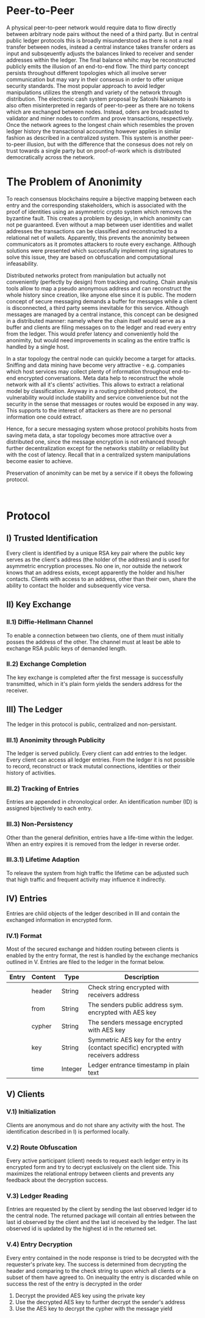 # Peer-to-Peer
A physical peer-to-peer network would require data to flow directly between arbitrary node pairs without the need of a third party. But in central public ledger protocols this is broadly misunderstood as there is not a real transfer between nodes, instead a central instance takes transfer orders as input and subsqeuently adjusts the balances linked to receiver and sender addresses within the ledger. The final balance whihc may be reconstructed publicly emits the illusion of an end-to-end flow. The third party concept persists throughout different topologies which all involve server communication but may vary in their consesus in order to offer unique security standards. The most popular approach to avoid ledger manipulations utilizes the strength and variety of the network through distribution. The electronic cash system proposal by Satoshi Nakamoto is also often misinterpreted in regards of peer-to-peer as there are no tokens which are exchanged between nodes. Instead, oders are broadcasted to validator and miner nodes to confirm and prove transactions, respectively. Once the network agrees to the longest chain which resembles the proven ledger history the transactional accounting however applies in similar fashion as described in a centralized system. This system is another peer-to-peer illusion, but with the difference that the consesus does not rely on trust towards a single party but on proof-of-work which is distributed democratically across the network. 


# The Problem of Anonimity
To reach consensus blockchains require a bijective mapping between each entry and the corresponding stakeholders, which is associated with the proof of identities using an asymmetric crypto system which removes the byzantine fault. This creates a problem by design, in which anonimity can not pe guaranteed. Even without a map between user identities and wallet addresses the transactions can be classified and reconstructed to a relational net of wallets. Apparently, this prevents the anonimity between communicators as it promotes attackers to route every exchange. Although solutions were presented which successfully implement ring signatures to solve this issue, they are based on obfuscation and computational infeasability.    


Distributed networks protect from manipulation but actually not conveniently (perfectly by design) from tracking and routing. Chain analysis tools allow to map a pseudo anonymous address and can reconstruct the whole history since creation, like anyone else since it is public. The modern concept of secure messaging demands a buffer for messages while a client is disconnected, a third party seems inevitable for this service. Although messages are managed by a central instance, this concept can be designed in a distributed manner: namely where the chain itself would serve as a buffer and clients are filing messages on to the ledger and read every entry from the ledger. This would prefer latency and conveniently hold the anonimity, but would need improvements in scaling as the entire traffic is handled by a single host.


In a star topology the central node can quickly become a target for attacks. Sniffing and data mining have become very attractive - e.g. companies which host services may collect plenty of information throughout end-to-end encrypted conversations. Meta data help to reconstruct the whole network with all it's clients' activities. This allows to extract a relational model by classification. Anyway in a routing prohibited protocol, the vulnerability would include stability and service convenience but not the security in the sense that messages or routes would be exposed in any way. This supports to the interest of attackers as there are no personal information one could extract.

Hence, for a secure messaging system whose protocol prohibits hosts from saving meta data, a star topology becomes more attractive over a distributed one, since the message encryption is not enhanced through further decentralization except for the networks stability or reliability but with the cost of latency. Recall that in a centralized system manipulations become easier to achieve. 

Preservation of anonimity can be met by a service if it obeys the following protocol.

<br>

# Protocol

## I) Trusted Identification
Every client is identified by a unique RSA key pair where the public key serves as the client's address (the holder of the address) and is used for asymmetric encryption processes. No one in, nor outside the network knows that an address exists, except apparently the holder and his/her contacts. Clients with access to an address, other than their own, share the ability to contact the holder and subsequently vice versa.



## II) Key Exchange
### II.1) Diffie-Hellmann Channel
To enable a connection between two clients, one of them must initially posses the address of the other. The channel must at least be able to exchange RSA public keys of demanded length.

### II.2) Exchange Completion
The key exchange is completed after the first message is successfully transmitted, which in it's plain form yields the senders address for the receiver.

## III) The Ledger
The ledger in this protocol is public, centralized and non-persistant.

### III.1) Anonimity through Publicity
The ledger is served publicly. Every client can add entries to the ledger. Every client can access all ledger entries. From the ledger it is not possible to record, reconstruct or track mututal connections, identities or their history of activities. 

### III.2) Tracking of Entries
Entries are appended in chronological order. An identification number (ID) is assigned bijectively to each entry.

### III.3) Non-Persistency
Other than the general definition, entries have a life-time within the ledger. When an entry expires it is removed from the ledger in reverse order. 

### III.3.1) Lifetime Adaption
To releave the system from high traffic the lifetime can be adjusted such that high traffic and frequent activity may influence it indirectly.

## IV) Entries
Entries are child objects of the ledger described in III and contain the exchanged information in encrypted form.

### IV.1) Format
Most of the secured exchange and hidden routing between clients is enabled by the entry format, the rest is handled by the exchange mechanics outlined in V. Entries are filed to the ledger in the format below. 
    
| Entry  | Content | Type | Description |
|---|---|---|---|
|   | header | String | Check string encrypted with receivers address  |
|   | from | String | The senders public address sym. encrypted with AES key |
|   | cypher | String | The senders message encrypted with AES key |
|   | key | String | Symmetric AES key for the entry (contact specific) encrypted with receivers address |
|   | time | Integer | Ledger entrance timestamp in plain text |   


## V) Clients

### V.1) Initialization
Clients are anonymous and do not share any activity with the host. The identification described in I) is performed locally. 

### V.2) Route Obfuscation
Every active participant (client) needs to request each ledger entry in its encrypted form and try to decrypt exclusively on the client side. This maximizes the relational entropy between clients and prevents any feedback about the decryption success.

### V.3) Ledger Reading
Entries are requested by the client by sending the last observed ledger id to the central node. The returned package will contain all entries between the last id observed by the client and the last id received by the ledger. The last observed id is updated by the highest id in the returned set.

### V.4) Entry Decryption
Every entry contained in the node response is tried to be decrypted with the requester's private key. The success is determined from decrypting the header and comparing to the check string to upon which all clients or a subset of them have agreed to. On inequality the entry is discarded while on success the rest of the entry is decrypted in the order 
1. Decrypt the provided AES key using the private key
2. Use the decrypted AES key to further decrypt the sender's address
3. Use the AES key to decrypt the cypher with the message yield
